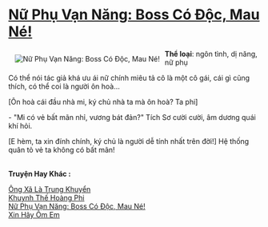 <a href="https://utruyen.com/nu-phu-van-nang-boss-co-doc-mau-ne/18727/" title="Nữ Phụ Vạn Năng: Boss Có Độc, Mau Né!"><h1>Nữ Phụ Vạn Năng: Boss Có Độc, Mau Né!</h1></a><div style="display:table"><img align="right" style="float: left; padding: 10px;" src="https://utruyen.com/images/story/200x260/nu-phu-van-nang-boss-co-doc-mau-ne.jpg" alt="Nữ Phụ Vạn Năng: Boss Có Độc, Mau Né!"><b>Thể loại</b>: ngôn tình, dị năng, nữ phụ <p></p>Có thể nói tác giả khá ưu ái nữ chính miêu tả cô là một cô gái, cái gì cũng thích, có thể coi là người ôn hoà...<p></p>[Ôn hoà cái đầu nhà mi, ký chủ nhà ta mà ôn hoà? Ta phi]<p></p>- "Mi có vẻ bất mãn nhỉ, vương bát đản?" Tích Sơ cười cười, âm dương quái khí hỏi.<p></p>[E hèm, ta xin đính chính, ký chủ là người dễ tính nhất trên đời!] Hệ thống quân tỏ vẻ ta không có bất mãn!</div><p><br><b>Truyện Hay Khác :</b></p><a href="https://utruyen.com/ong-xa-la-trung-khuyen/17458/" alt="Ông Xã Là Trung Khuyển">Ông Xã Là Trung Khuyển</a><br/><a href="https://truyenngontinhay.wordpress.com/2019/10/03/khuynh-the-hoang-phi/" alt="Khuynh Thế Hoàng Phi">Khuynh Thế Hoàng Phi</a><br/><a href="https://github.com/quanluxury/truyenhot/tree/master/truyenhay/18727/" alt="Nữ Phụ Vạn Năng: Boss Có Độc, Mau Né!">Nữ Phụ Vạn Năng: Boss Có Độc, Mau Né!</a><br/><a href="https://truyenhot2020.wordpress.com/2019/12/11/xin-hay-om-em/" alt="Xin Hãy Ôm Em">Xin Hãy Ôm Em</a><br/>